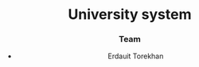 <div id = "header", align = "center">
  <h1> University system </h1>
</div>

<div id = "header", align = "center">
  <h3> Team </h3>
  <ul>
    <li> Erdauit Torekhan
  </ul>
</div>
